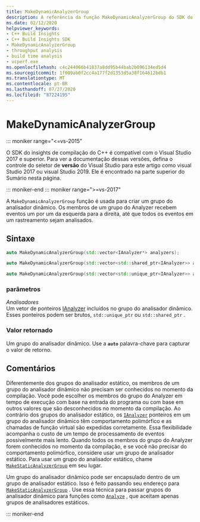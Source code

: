 ```yaml
---
title: MakeDynamicAnalyzerGroup
description: A referência da função MakeDynamicAnalyzerGroup do SDK do insights de compilação do C++.
ms.date: 02/12/2020
helpviewer_keywords:
- C++ Build Insights
- C++ Build Insights SDK
- MakeDynamicAnalyzerGroup
- throughput analysis
- build time analysis
- vcperf.exe
ms.openlocfilehash: c4c244066b41837a8dd95b44bab2b096134ed5d4
ms.sourcegitcommit: 1f009ab0f2cc4a177f2d1353d5a38f164612bdb1
ms.translationtype: MT
ms.contentlocale: pt-BR
ms.lasthandoff: 07/27/2020
ms.locfileid: "87224195"
---
```

# <a name="makedynamicanalyzergroup"></a>MakeDynamicAnalyzerGroup

::: moniker range="<=vs-2015"

O SDK do insights de compilação do C++ é compatível com o Visual Studio 2017 e superior. Para ver a documentação dessas versões, defina o controle do seletor de **versão** do Visual Studio para este artigo como visual Studio 2017 ou visual Studio 2019. Ele é encontrado na parte superior do Sumário nesta página.

::: moniker-end
::: moniker range=">=vs-2017"

A `MakeDynamicAnalyzerGroup` função é usada para criar um grupo do analisador dinâmico. Os membros de um grupo do Analyzer recebem eventos um por um da esquerda para a direita, até que todos os eventos em um rastreamento sejam analisados.

## <a name="syntax"></a>Sintaxe

```cpp
auto MakeDynamicAnalyzerGroup(std::vector<IAnalyzer*> analyzers);

auto MakeDynamicAnalyzerGroup(std::vector<std::shared_ptr<IAnalyzer>> analyzers);

auto MakeDynamicAnalyzerGroup(std::vector<std::unique_ptr<IAnalyzer>> analyzers);
```

### <a name="parameters"></a>parâmetros

*Analisadores*\
Um vetor de ponteiros [IAnalyzer](../other-types/ianalyzer-class.md) incluídos no grupo do analisador dinâmico. Esses ponteiros podem ser brutos, `std::unique_ptr` ou `std::shared_ptr` .

### <a name="return-value"></a>Valor retornado

Um grupo do analisador dinâmico. Use a **`auto`** palavra-chave para capturar o valor de retorno.

## <a name="remarks"></a>Comentários

Diferentemente dos grupos do analisador estático, os membros de um grupo do analisador dinâmico não precisam ser conhecidos no momento da compilação. Você pode escolher os membros do grupo do Analyzer em tempo de execução com base na entrada do programa ou com base em outros valores que são desconhecidos no momento da compilação. Ao contrário dos grupos do analisador estático, os [`IAnalyzer`](../other-types/ianalyzer-class.md) ponteiros em um grupo do analisador dinâmico têm comportamento polimórfico e as chamadas de função virtual são expedidas corretamente. Essa flexibilidade acompanha o custo de um tempo de processamento de eventos possivelmente mais lento. Quando todos os membros do grupo do Analyzer forem conhecidos no momento da compilação, e se você não precisar do comportamento polimórfico, considere usar um grupo de analisador estático. Para usar um grupo do analisador estático, chame [`MakeStaticAnalyzerGroup`](make-static-analyzer-group.md) em seu lugar.

Um grupo do analisador dinâmico pode ser encapsulado dentro de um grupo de analisador estático. Isso é feito passando seu endereço para [`MakeStaticAnalyzerGroup`](make-static-analyzer-group.md) . Use essa técnica para passar grupos do analisador dinâmico para funções como [`Analyze`](analyze.md) , que aceitam apenas grupos de analisadores estáticos.

::: moniker-end

